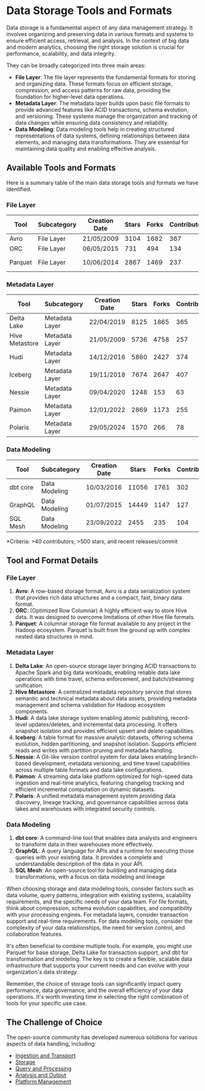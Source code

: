 # Data Storage Tools and Formats

Data storage is a fundamental aspect of any data management strategy. It involves organizing and preserving data in various formats and systems to ensure efficient access, retrieval, and analysis. In the context of big data and modern analytics, choosing the right storage solution is crucial for performance, scalability, and data integrity.

They can be broadly categorized into three main areas:
- **File Layer**: The file layer represents the fundamental formats for storing and organizing data. These formats focus on efficient storage, compression, and access patterns for raw data, providing the foundation for higher-level data operations.
- **Metadata Layer**: The metadata layer builds upon basic file formats to provide advanced features like ACID transactions, schema evolution, and versioning. These systems manage the organization and tracking of data changes while ensuring data consistency and reliability.
- **Data Modeling**: Data modeling tools help in creating structured representations of data systems, defining relationships between data elements, and managing data transformations. They are essential for maintaining data quality and enabling effective analysis.

## Available Tools and Formats

Here is a summary table of the main data storage tools and formats we have identified.

### File Layer

| Tool | Subcategory | Creation Date | Stars | Forks | Contributors | Last Release | Latest Commit | Meets Criteria* | Link |
|---|---|---|---|---|---|---|---|---|---|
| Avro | File Layer | 21/05/2009 | 3104 | 1682 | 367 | 05/08/2024 | 28/06/2025 | Yes | https://github.com/apache/avro |
| ORC | File Layer | 06/05/2015 | 731 | 494 | 134 | 04/07/2025 | 04/07/2025 | Yes | https://github.com/apache/orc |
| Parquet | File Layer | 10/06/2014 | 2867 | 1469 | 237 | 29/04/2025 | 27/06/2025 | Yes | https://github.com/apache/parquet-mr |

### Metadata Layer

| Tool | Subcategory | Creation Date | Stars | Forks | Contributors | Last Release | Latest Commit | Meets Criteria* | Link |
|---|---|---|---|---|---|---|---|---|---|
| Delta Lake | Metadata Layer | 22/04/2019 | 8125 | 1865 | 365 | 09/06/2025 | 04/07/2025 | Yes | https://github.com/delta-io/delta |
| Hive Metastore | Metadata Layer | 21/05/2009 | 5736 | 4758 | 257 | N/A | 06/07/2025 | Yes | https://github.com/apache/hive |
| Hudi | Metadata Layer | 14/12/2016 | 5860 | 2427 | 374 | 02/05/2025 | 03/07/2025 | Yes | https://github.com/apache/hudi |
| Iceberg | Metadata Layer | 19/11/2018 | 7674 | 2647 | 407 | 28/05/2025 | 05/07/2025 | Yes | https://github.com/apache/iceberg |
| Nessie | Metadata Layer | 09/04/2020 | 1248 | 153 | 63 | 12/06/2025 | 04/07/2025 | Yes | https://github.com/projectnessie/nessie |
| Paimon | Metadata Layer | 12/01/2022 | 2869 | 1173 | 255 | N/A | 04/07/2025 | Yes | https://github.com/apache/paimon |
| Polaris | Metadata Layer | 29/05/2024 | 1570 | 266 | 78 | 25/02/2025 | 05/07/2025 | Yes | https://github.com/apache/polaris |

### Data Modeling

| Tool | Subcategory | Creation Date | Stars | Forks | Contributors | Last Release | Latest Commit | Meets Criteria* | Link |
|---|---|---|---|---|---|---|---|---|---|
| dbt core | Data Modeling | 10/03/2016 | 11056 | 1761 | 302 | 02/07/2025 | 03/07/2025 | Yes | https://github.com/dbt-labs/dbt-core |
| GraphQL | Data Modeling | 01/07/2015 | 14449 | 1147 | 127 | 27/10/2021 | 03/07/2025 | Yes | https://github.com/graphql/graphql-spec |
| SQL Mesh | Data Modeling | 23/09/2022 | 2455 | 235 | 104 | 04/07/2025 | 04/07/2025 | Yes | https://github.com/TobikoData/sqlmesh |

*Criteria: >40 contributors, >500 stars, and recent releases/commit

## Tool and Format Details

### File Layer

1. **Avro**: A row-based storage format, Avro is a data serialization system that provides rich data structures and a compact, fast, binary data format.
2. **ORC**: (Optimized Row Columnar) A highly efficient way to store Hive data. It was designed to overcome limitations of other Hive file formats.
3. **Parquet**: A columnar storage file format available to any project in the Hadoop ecosystem. Parquet is built from the ground up with complex nested data structures in mind.

### Metadata Layer

1. **Delta Lake**: An open-source storage layer bringing ACID transactions to Apache Spark and big data workloads, enabling reliable data lake operations with time travel, schema enforcement, and batch/streaming unification.
2. **Hive Metastore**: A centralized metadata repository service that stores semantic and technical metadata about data assets, providing metadata management and schema validation for Hadoop ecosystem components.
3. **Hudi**: A data lake storage system enabling atomic publishing, record-level updates/deletes, and incremental data processing. It offers snapshot isolation and provides efficient upsert and delete capabilities.
4. **Iceberg**: A table format for massive analytic datasets, offering schema evolution, hidden partitioning, and snapshot isolation. Supports efficient reads and writes with partition pruning and metadata handling.
5. **Nessie**: A Git-like version control system for data lakes enabling branch-based development, metadata versioning, and time travel capabilities across multiple table formats and data lake configurations.
6. **Paimon**: A streaming data lake platform optimized for high-speed data ingestion and real-time analytics, featuring changelog tracking and efficient incremental computation on dynamic datasets.
7. **Polaris**: A unified metadata management system providing data discovery, lineage tracking, and governance capabilities across data lakes and warehouses with integrated security controls.

### Data Modeling

1. **dbt core**: A command-line tool that enables data analysts and engineers to transform data in their warehouses more effectively.
2. **GraphQL**: A query language for APIs and a runtime for executing those queries with your existing data. It provides a complete and understandable description of the data in your API.
3. **SQL Mesh**: An open-source tool for building and managing data transformations, with a focus on data modeling and lineage.

When choosing storage and data modeling tools, consider factors such as data volume, query patterns, integration with existing systems, scalability requirements, and the specific needs of your data team. For file formats, think about compression, schema evolution capabilities, and compatibility with your processing engines. For metadata layers, consider transaction support and real-time requirements. For data modeling tools, consider the complexity of your data relationships, the need for version control, and collaboration features.

It's often beneficial to combine multiple tools. For example, you might use Parquet for base storage, Delta Lake for transaction support, and dbt for transformation and modeling. The key is to create a flexible, scalable data infrastructure that supports your current needs and can evolve with your organization's data strategy.

Remember, the choice of storage tools can significantly impact query performance, data governance, and the overall efficiency of your data operations. It's worth investing time in selecting the right combination of tools for your specific use case.

## The Challenge of Choice
The open-source community has developed numerous solutions for various aspects of data handling, including:
- [Ingestion and Transport](01.ingestion_and_transport.md)
- [Storage](02.storage.md)
- [Query and Processing](03.query_and_processing.md)
- [Analysis and Output](04.analysis_and_output.md)
- [Platform Management](05.platform_management.md)